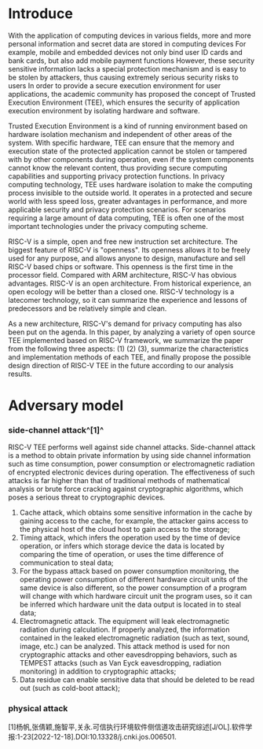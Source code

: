 # Introduce

With the application of computing devices in various fields, more and more personal information and secret data are stored in computing devices For example, mobile and embedded devices not only bind user ID cards and bank cards, but also add mobile payment functions However, these security sensitive information lacks a special protection mechanism and is easy to be stolen by attackers, thus causing extremely serious security risks to users In order to provide a secure execution environment for user applications, the academic community has proposed the concept of Trusted Execution Environment (TEE), which ensures the security of application execution environment by isolating hardware and software.

Trusted Execution Environment is a kind of running environment based on hardware isolation mechanism and independent of other areas of the system. With specific hardware, TEE can ensure that the memory and execution state of the protected application cannot be stolen or tampered with by other components during operation, even if the system components cannot know the relevant content, thus providing secure computing capabilities and supporting privacy protection functions. In privacy computing technology, TEE uses hardware isolation to make the computing process invisible to the outside world. It operates in a protected and secure world with less speed loss, greater advantages in performance, and more applicable security and privacy protection scenarios. For scenarios requiring a large amount of data computing, TEE is often one of the most important technologies under the privacy computing scheme.

RISC-V is a simple, open and free new instruction set architecture. The biggest feature of RISC-V is "openness". Its openness allows it to be freely used for any purpose, and allows anyone to design, manufacture and sell RISC-V based chips or software. This openness is the first time in the processor field. Compared with ARM architecture, RISC-V has obvious advantages. RISC-V is an open architecture. From historical experience, an open ecology will be better than a closed one. RISC-V technology is a latecomer technology, so it can summarize the experience and lessons of predecessors and be relatively simple and clean.

As a new architecture, RISC-V's demand for privacy computing has also been put on the agenda. In this paper, by analyzing a variety of open source TEE implemented based on RISC-V framework, we summarize the paper from the following three aspects: (1) (2) (3), summarize the characteristics and implementation methods of each TEE, and finally propose the possible design direction of RISC-V TEE in the future according to our analysis results.

# Adversary model

### side-channel attack^[1]^

RISC-V TEE performs well against side channel attacks. Side-channel attack is a method to obtain private information by using side channel information such as time consumption, power consumption or electromagnetic radiation of encrypted electronic devices during operation. The effectiveness of such attacks is far higher than that of traditional methods of mathematical analysis or brute force cracking against cryptographic algorithms, which poses a serious threat to cryptographic devices.

1. Cache attack, which obtains some sensitive information in the cache by gaining access to the cache, for example, the attacker gains access to the physical host of the cloud host to gain access to the storage;
2. Timing attack, which infers the operation used by the time of device operation, or infers which storage device the data is located by comparing the time of operation, or uses the time difference of communication to steal data;
3. For the bypass attack based on power consumption monitoring, the operating power consumption of different hardware circuit units of the same device is also different, so the power consumption of a program will change with which hardware circuit unit the program uses, so it can be inferred which hardware unit the data output is located in to steal data;
4. Electromagnetic attack. The equipment will leak electromagnetic radiation during calculation. If properly analyzed, the information contained in the leaked electromagnetic radiation (such as text, sound, image, etc.) can be analyzed. This attack method is used for non cryptographic attacks and other eavesdropping behaviors, such as TEMPEST attacks (such as Van Eyck eavesdropping, radiation monitoring) in addition to cryptographic attacks;
5. Data residue can enable sensitive data that should be deleted to be read out (such as cold-boot attack);

###  physical attack





[1]杨帆,张倩颖,施智平,关永.可信执行环境软件侧信道攻击研究综述[J/OL].软件学报:1-23[2022-12-18].DOI:10.13328/j.cnki.jos.006501.
